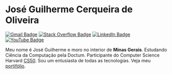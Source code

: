 <!--
Copyright (c) 2024 José Guilherme Cerqueira de Oliveira <aluno.jose.cerqueira@doctum.edu.br>
Este código-fonte está licenciado sob a licença de direitos autorais encontrada no arquivo license.
Veja https://www.markdownguide.org/about/#contributing para mais detalhes.
-->

# José Guilherme Cerqueira de Oliveira

[![Gmail Badge](https://img.shields.io/badge/-aluno.jose.cerqueira@doctum.com.br-F4E5B9?style=flat-square&logo=gmail&logoColor=red&link=mailto:aluno.jose.cerqueira@doctum.com.br)](mailto:aluno.jose.cerqueira@doctum.com.br)
[![Stack Overflow Badge](https://img.shields.io/badge/-overflow-F4E5B9?style=flat-square&logo=stackoverflow&logoColor=orange&link=https://stackoverflow.com/users/28899914/gui)](https://stackoverflow.com/users/28899914/gui)
[![LinkedIn Badge](https://img.shields.io/badge/-linkedin-F4E5B9?style=flat-square&logo=linkedin&logoColor=0A66C2&link=https://www.linkedin.com/in/guilhermecerqueiradeoliveira)](https://www.linkedin.com/in/guilhermecerqueiradeoliveira)
[![YouTube Badge](https://img.shields.io/badge/-youtube-F4E5B9?style=flat-square&logo=youtube&logoColor=FF0000&link=https://www.youtube.com/@guilhermebot9129/)](https://www.youtube.com/@guilhermebot9129/)

<!--

[![Desenvolvido por Güi](https://img.shields.io/badge/Desenvolvido%20por%20Güi-F4E5B9?style=flat-square&logo=code&logoColor=black)](https://www.guidev.site)

[![Instagram Badge](https://img.shields.io/badge/-instagram-F4E5B9?style=flat-square&logo=instagram&logoColor=E4405F&link=https://www.instagram.com/seuperfil)](https://www.instagram.com/seuperfil)
-->
<!--
[![Twitter Badge](https://img.shields.io/badge/-X-F4E5B9?style=flat-square&logo=twitter&logoColor=1DA1F2&link=https://twitter.com/seuperfil)](https://twitter.com/guibot)
-->
<!--
[![Discord Badge](https://img.shields.io/badge/-Discord-F4E5B9?style=flat-square&logo=discord&logoColor=5865F2&link=https://discord.com/invite/XXXXXX)](https://discord.com/invite/XXXXXX)
-->
Meu nome é José Guilherme e moro no interior de **Minas Gerais**.
Estudando Ciência da Computação pela Doctum.
Participante do Computer Science Harvard [CS50][cs50].
Sou um entusiasta de todas as tecnologias. Veja meu [portifólio][guisite].

<!--

Um hacker transformou uma [metáfora][mitfire] no MIT *"Obter educação é como tentar beber de uma mangueira de incêndio"*
![Logo_MIT](hidrante_bebedouro.jpg)

# Tecnológias
### Web
![CSS3](https://img.shields.io/badge/css3-%231572B6.svg?style=for-the-badge&logo=css3&logoColor=white)
![HTML5](https://img.shields.io/badge/html5-%23E34F26.svg?style=for-the-badge&logo=html5&logoColor=white)
![PHP](https://img.shields.io/badge/php-%23777BB4.svg?style=for-the-badge&logo=php&logoColor=white)

### DL 

![Scipy](https://img.shields.io/badge/SciPy-%230C55A5.svg?style=for-the-badge&logo=scipy&logoColor=%white) 
![TensorFlow](https://img.shields.io/badge/TensorFlow-%23FF6F00.svg?style=for-the-badge&logo=TensorFlow&logoColor=white)
![PyTorch](https://img.shields.io/badge/PyTorch-%23EE4C2C.svg?style=for-the-badge&logo=PyTorch&logoColor=white)

### OpenSource <3
![TOR](https://img.shields.io/badge/tor-%237E4798.svg?style=for-the-badge&logo=tor-project&logoColor=white)
![OpenGL](https://img.shields.io/badge/OpenGL-white?logo=OpenGL&style=for-the-badge)
![Git](https://img.shields.io/badge/git-%23F05033.svg?style=for-the-badge&logo=git&logoColor=white)

  
visualizações criado por https://gprm.itsvg.in 

-->

<!-- Links -->
[cs50]:https://cs50.harvard.edu/x/2024/
[guisite]:https://guidev.site/
[mitfire]:https://hacks.mit.edu/Hacks/by_year/1991/fire_hydrant/
